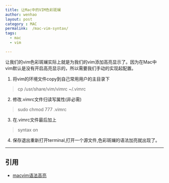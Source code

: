 ```yaml
---
title: 让Mac中的VIM色彩斑斓
author: wenhao
layout: post
category : MAC
permalink:  /mac-vim-syntax/
tags: 
  - mac
  - vim

---
```



让我们的vim色彩斑斓实际上就是为我们的vim添加高亮显示了。因为在Mac中vim默认是没有开启高亮显示的，所以需要我们手动的实现起配置。

<!--more-->

1. 将vim的环境文件copy到自己常用用户的主目录下
> cp /usr/share/vim/vimrc ~/.vimrc

2. 修改.vimrc文件归读写属性(非必需)
> sudo chmod 777  .vimrc


3. 在.vimrc文件最后加上
> syntax on

4. 保存退出重新打开terminal,打开一个源文件,色彩斑斓的语法加亮就出现了。

---
引用
---
- [macvim语法高亮](http://blog.csdn.net/renbaoyong/article/details/6669294)
